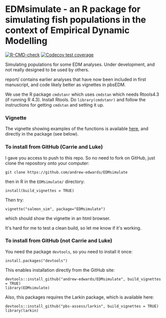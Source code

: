 # EDMsimulate - an R package for simulating fish populations in the context of Empirical Dynamic Modelling

<!-- badges: start -->
[![R-CMD-check](https://github.com/andrew-edwards/EDMsimulate/actions/workflows/R-CMD-check.yaml/badge.svg)](https://github.com/andrew-edwards/EDMsimulate/actions/workflows/R-CMD-check.yaml)
[![Codecov test coverage](https://codecov.io/gh/andrew-edwards/EDMsimulate/branch/main/graph/badge.svg)](https://app.codecov.io/gh/andrew-edwards/EDMsimulate?branch=main)
<!-- badges: end -->

Simulating populations for some EDM analyses. Under development, and not really designed to be used by others. 

report/ contains earlier analyses that have now been included in first manuscript, and code likely better as vignettes in pbsEDM. 

We use the R package `cmdstanr` which uses `cmdstan` which needs Rtools4.3 (if running R 4.3). Install Rtools. Do `library(cmdstanr)` and follow the instructions for getting `cmdstan` and setting it up. 

### Vignette

The vignette showing examples of the functions is available [here](http://htmlpreview.github.io/?https://github.com/andrew-edwards/EDMsimulate/blob/master/doc/salmon_sim.html), and directly in the package (see below).

### To install from GitHub (Carrie and Luke)

I gave you access to push to this repo. So no need to fork on GitHub, just clone the repository onto your computer:
```
git clone https://github.com/andrew-edwards/EDMsimulate
```
then in R in the `EDMsimulate/` directory:
```
install(build_vignettes = TRUE)
```

Then try:

```
vignette("salmon_sim", package="EDMsimulate")
```

which should show the vignette in an html browser.

It's hard for me to test a clean build, so let me know if it's working. 

### To install from GitHub (not Carrie and Luke)

You need the package `devtools`, so you need to install it once:
```
install.packages("devtools")
```

This enables installation directly from the GitHub site:

```
devtools::install_github("andrew-edwards/EDMsimulate", build_vignettes = TRUE)
library(EDMsimulate)
```


Also, this packages requires the Larkin package, which is available here:
```
devtools::install_github("pbs-assess/larkin", build_vignettes = TRUE)
library(larkin)
```
